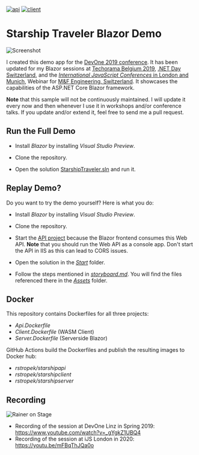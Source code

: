 [![api](https://github.com/rstropek/StarshipTraveler/actions/workflows/api.yaml/badge.svg)](https://github.com/rstropek/StarshipTraveler/actions/workflows/api.yaml)
[![client](https://github.com/rstropek/StarshipTraveler/actions/workflows/client.yaml/badge.svg)](https://github.com/rstropek/StarshipTraveler/actions/workflows/client.yaml)

# Starship Traveler Blazor Demo

![Screenshot](starship-travel.gif)

I created this demo app for the [DevOne 2019 conference](https://devone.at). It has been updated for my Blazor sessions at [Techorama Belgium 2019](https://techorama.be/), [.NET Day Switzerland](https://dotnetday.ch/), and the [*International JavaScript Conferences* in London and Munich](https://javascript-conference.com/), Webinar for [M&F Engineering, Switzerland](https://www.m-f.ch/events/event/29-webinare/73-webframeworks-webinar_2021). It showcases the capabilities of the ASP.NET Core Blazor framework.

**Note** that this sample will not be continuously maintained. I will update it every now and then whenever I use it in workshops and/or conference talks. If you update and/or extend it, feel free to send me a pull request.

## Run the Full Demo

* Install *Blazor* by installing *Visual Studio Preview*.

* Clone the repository.

* Open the solution [StarshipTraveler.sln](StarshipTraveler.sln) and run it.

## Replay Demo?

Do you want to try the demo yourself? Here is what you do:

* Install *Blazor* by installing *Visual Studio Preview*.

* Clone the repository.

* Start the [API project](StarshipTraveler.Api) because the Blazor frontend consumes this Web API. **Note** that you should run the Web API as a console app. Don't start the API in IIS as this can lead to CORS issues.

* Open the solution in the [*Start*](Start) folder.

* Follow the steps mentioned in [*storyboard.md*](storyboard.md). You will find the files referenced there in the [*Assets*](Assets) folder.

## Docker

This repository contains Dockerfiles for all three projects:

* *Api.Dockerfile*
* *Client.Dockerfile* (WASM Client)
* *Server.Dockerfile* (Serverside Blazor)

GitHub Actions build the Dockerfiles and publish the resulting images to Docker hub:

* *rstropek/starshipapi*
* *rstropek/starshipclient*
* *rstropek/starshipserver*

## Recording

![Rainer on Stage](rainer-on-stage.jpg)

* Recording of the session at DevOne Linz in Spring 2019: https://www.youtube.com/watch?v=_gYgkZ1UBQ4
* Recording of the session at iJS London in 2020: https://youtu.be/mFBqThJQa0o
